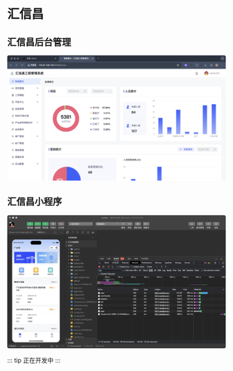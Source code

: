 # 汇信昌

## 汇信昌后台管理

![Fiber](/hxc/home.jpg)

## 汇信昌小程序

![Fiber](/hxc/applet.jpg)

::: tip
正在开发中
:::
